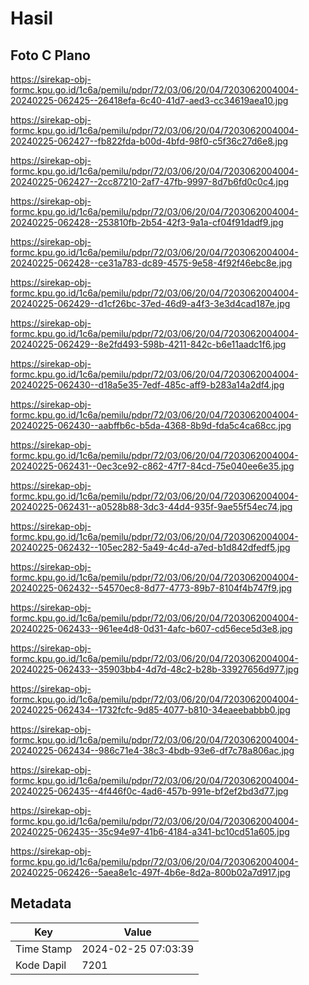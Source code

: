 # Hasil

## Foto C Plano

https://sirekap-obj-formc.kpu.go.id/1c6a/pemilu/pdpr/72/03/06/20/04/7203062004004-20240225-062425--26418efa-6c40-41d7-aed3-cc34619aea10.jpg

https://sirekap-obj-formc.kpu.go.id/1c6a/pemilu/pdpr/72/03/06/20/04/7203062004004-20240225-062427--fb822fda-b00d-4bfd-98f0-c5f36c27d6e8.jpg

https://sirekap-obj-formc.kpu.go.id/1c6a/pemilu/pdpr/72/03/06/20/04/7203062004004-20240225-062427--2cc87210-2af7-47fb-9997-8d7b6fd0c0c4.jpg

https://sirekap-obj-formc.kpu.go.id/1c6a/pemilu/pdpr/72/03/06/20/04/7203062004004-20240225-062428--253810fb-2b54-42f3-9a1a-cf04f91dadf9.jpg

https://sirekap-obj-formc.kpu.go.id/1c6a/pemilu/pdpr/72/03/06/20/04/7203062004004-20240225-062428--ce31a783-dc89-4575-9e58-4f92f46ebc8e.jpg

https://sirekap-obj-formc.kpu.go.id/1c6a/pemilu/pdpr/72/03/06/20/04/7203062004004-20240225-062429--d1cf26bc-37ed-46d9-a4f3-3e3d4cad187e.jpg

https://sirekap-obj-formc.kpu.go.id/1c6a/pemilu/pdpr/72/03/06/20/04/7203062004004-20240225-062429--8e2fd493-598b-4211-842c-b6e11aadc1f6.jpg

https://sirekap-obj-formc.kpu.go.id/1c6a/pemilu/pdpr/72/03/06/20/04/7203062004004-20240225-062430--d18a5e35-7edf-485c-aff9-b283a14a2df4.jpg

https://sirekap-obj-formc.kpu.go.id/1c6a/pemilu/pdpr/72/03/06/20/04/7203062004004-20240225-062430--aabffb6c-b5da-4368-8b9d-fda5c4ca68cc.jpg

https://sirekap-obj-formc.kpu.go.id/1c6a/pemilu/pdpr/72/03/06/20/04/7203062004004-20240225-062431--0ec3ce92-c862-47f7-84cd-75e040ee6e35.jpg

https://sirekap-obj-formc.kpu.go.id/1c6a/pemilu/pdpr/72/03/06/20/04/7203062004004-20240225-062431--a0528b88-3dc3-44d4-935f-9ae55f54ec74.jpg

https://sirekap-obj-formc.kpu.go.id/1c6a/pemilu/pdpr/72/03/06/20/04/7203062004004-20240225-062432--105ec282-5a49-4c4d-a7ed-b1d842dfedf5.jpg

https://sirekap-obj-formc.kpu.go.id/1c6a/pemilu/pdpr/72/03/06/20/04/7203062004004-20240225-062432--54570ec8-8d77-4773-89b7-8104f4b747f9.jpg

https://sirekap-obj-formc.kpu.go.id/1c6a/pemilu/pdpr/72/03/06/20/04/7203062004004-20240225-062433--961ee4d8-0d31-4afc-b607-cd56ece5d3e8.jpg

https://sirekap-obj-formc.kpu.go.id/1c6a/pemilu/pdpr/72/03/06/20/04/7203062004004-20240225-062433--35903bb4-4d7d-48c2-b28b-33927656d977.jpg

https://sirekap-obj-formc.kpu.go.id/1c6a/pemilu/pdpr/72/03/06/20/04/7203062004004-20240225-062434--1732fcfc-9d85-4077-b810-34eaeebabbb0.jpg

https://sirekap-obj-formc.kpu.go.id/1c6a/pemilu/pdpr/72/03/06/20/04/7203062004004-20240225-062434--986c71e4-38c3-4bdb-93e6-df7c78a806ac.jpg

https://sirekap-obj-formc.kpu.go.id/1c6a/pemilu/pdpr/72/03/06/20/04/7203062004004-20240225-062435--4f446f0c-4ad6-457b-991e-bf2ef2bd3d77.jpg

https://sirekap-obj-formc.kpu.go.id/1c6a/pemilu/pdpr/72/03/06/20/04/7203062004004-20240225-062435--35c94e97-41b6-4184-a341-bc10cd51a605.jpg

https://sirekap-obj-formc.kpu.go.id/1c6a/pemilu/pdpr/72/03/06/20/04/7203062004004-20240225-062426--5aea8e1c-497f-4b6e-8d2a-800b02a7d917.jpg


## Metadata

| Key        | Value               |
| ---------- | ------------------- |
| Time Stamp | 2024-02-25 07:03:39 |
| Kode Dapil | 7201                |



